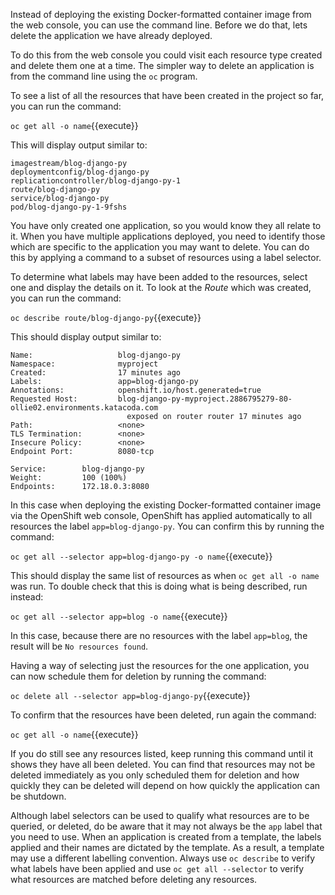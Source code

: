 Instead of deploying the existing Docker-formatted container image from the web console, you can use the command line. Before we do that, lets delete the application we have already deployed.

To do this from the web console you could visit each resource type created and delete them one at a time. The simpler way to delete an application is from the command line using the ``oc`` program.

To see a list of all the resources that have been created in the project so far, you can run the command:

``oc get all -o name``{{execute}}

This will display output similar to:

```
imagestream/blog-django-py
deploymentconfig/blog-django-py
replicationcontroller/blog-django-py-1
route/blog-django-py
service/blog-django-py
pod/blog-django-py-1-9fshs
```

You have only created one application, so you would know they all relate to it. When you have multiple applications deployed, you need to identify those which are specific to the application you may want to delete. You can do this by applying a command to a subset of resources using a label selector.

To determine what labels may have been added to the resources, select one and display the details on it. To look at the _Route_ which was created, you can run the command:

``oc describe route/blog-django-py``{{execute}}

This should display output similar to:

```
Name:                   blog-django-py
Namespace:              myproject
Created:                17 minutes ago
Labels:                 app=blog-django-py
Annotations:            openshift.io/host.generated=true
Requested Host:         blog-django-py-myproject.2886795279-80-ollie02.environments.katacoda.com
                          exposed on router router 17 minutes ago
Path:                   <none>
TLS Termination:        <none>
Insecure Policy:        <none>
Endpoint Port:          8080-tcp

Service:        blog-django-py
Weight:         100 (100%)
Endpoints:      172.18.0.3:8080
```

In this case when deploying the existing Docker-formatted container image via the OpenShift web console, OpenShift has applied automatically to all resources the label ``app=blog-django-py``. You can confirm this by running the command:

``oc get all --selector app=blog-django-py -o name``{{execute}}

This should display the same list of resources as when ``oc get all -o name`` was run. To double check that this is doing what is being described, run instead:

``oc get all --selector app=blog -o name``{{execute}}

In this case, because there are no resources with the label ``app=blog``, the result will be ``No resources found``.

Having a way of selecting just the resources for the one application, you can now schedule them for deletion by running the command:

``oc delete all --selector app=blog-django-py``{{execute}}

To confirm that the resources have been deleted, run again the command:

``oc get all -o name``{{execute}}

If you do still see any resources listed, keep running this command until it shows they have all been deleted. You can find that resources may not be deleted immediately as you only scheduled them for deletion and how quickly they can be deleted will depend on how quickly the application can be shutdown.

Although label selectors can be used to qualify what resources are to be queried, or deleted, do be aware that it may not always be the ``app`` label that you need to use. When an application is created from a template, the labels applied and their names are dictated by the template. As a result, a template may use a different labelling convention. Always use ``oc describe`` to verify what labels have been applied and use ``oc get all --selector`` to verify what resources are matched before deleting any resources.


